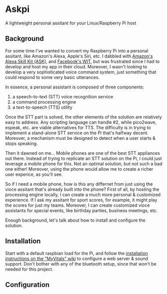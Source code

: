 # Askpi
A lightweight personal assitant for your Linux/Raspberry Pi host
## Background
For some time I've wanted to convert my Raspberry Pi into a personal assitant, like Amazon's Alexa, Apple's Siri, etc.  I dabbled with [Amazon's Alexa Skill Kit (ASK)](https://developer.amazon.com/alexa-skills-kit), and [Facebook's WIT](https://wit.ai/), but was frustrated since I had to develop and host my app in their cloud.  Moreover, I wasn't looking to develop a very sophisticated voice command system, just something that could respond to some very basic utterances.  

In essence, a personal assistant is composed of three components:
1. a speech-to-text (STT) voice recognition service
2. a command processing engine
3. a text-to-speech (TTS) utility
  
Once the STT part is solved, the other elements of the solution are relatively easy to address.  Any scripting language can handle #2, while pico2wave, espeak, etc. are viable alternatives for TTS.  The difficulty is in trying to implement a stand-alone STT service on the Pi that's halfway decent.  Moreover, a mechanism must be designed to detect when a user starts & stops speaking.  

Then it dawned on me... Mobile phones are one of the best STT appliances out there.  Instead of trying to replicate an STT solution on the Pi, I could just leverage a mobile phone for this.  Not an optimal solution, but not such a bad one either!  Moreover, using the phone would allow me to create a richer user experice, as you'll see.  

So if I need a mobile phone, how is this any differnet from just using the vioce assitant that's already built into the phone?  First of all, by hosting the processing engine locally, I can create a much more personal & customized experience.  If I ask my assitant for sport scores, for example, it might play the scores for just my teams.  Moreover, I can create customized vioce assistants for special events, like birthday parties, business meetings, etc.  

Enough background, let's talk about how to install and configure the solution.

## Installation
Start with a default raspbian load for the Pi, and follow the [installation instructions on the "MyVitals" wiki](https://github.com/glmck13/MyVitals/wiki/1-Install) to configure a web server & sound support.  Don't bother with any of the bluetooth setup, since that won't be needed for this project. 
## Configuration
